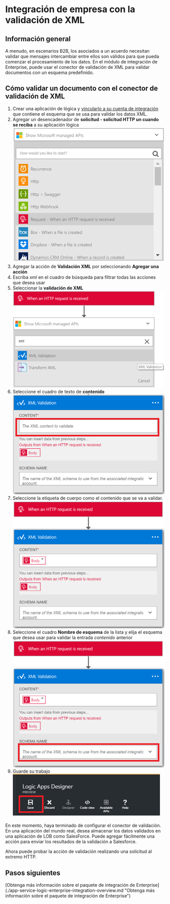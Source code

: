<properties 
    pageTitle="Información general sobre la validación de XML en el módulo de integración de empresa | Servicio de aplicaciones de Microsoft Azure | Microsoft Azure" 
    description="Obtenga información sobre cómo funciona la validación en las aplicaciones empresariales Integration Pack y lógica" 
    services="logic-apps" 
    documentationCenter=".net,nodejs,java"
    authors="msftman" 
    manager="erikre" 
    editor="cgronlun"/>

<tags 
    ms.service="logic-apps" 
    ms.workload="integration" 
    ms.tgt_pltfrm="na" 
    ms.devlang="na" 
    ms.topic="article" 
    ms.date="07/08/2016" 
    ms.author="deonhe"/>

# <a name="enterprise-integration-with-xml-validation"></a>Integración de empresa con la validación de XML

## <a name="overview"></a>Información general
A menudo, en escenarios B2B, los asociados a un acuerdo necesitan validar que mensajes intercambiar entre ellos son válidos para que pueda comenzar el procesamiento de los datos. En el módulo de integración de Enterprise, puede usar el conector de validación de XML para validar documentos con un esquema predefinido.  

## <a name="how-to-validate-a-document-with-the-xml-validation-connector"></a>Cómo validar un documento con el conector de validación de XML
1. Crear una aplicación de lógica y [vincularlo a su cuenta de integración](./app-service-logic-enterprise-integration-accounts.md "información sobre cómo vincular una cuenta de integración a una aplicación de la lógica") que contiene el esquema que se usa para validar los datos XML.
2. Agregar un desencadenador de **solicitud - solicitud HTTP un cuando se reciba** a su aplicación lógica  
![](./media/app-service-logic-enterprise-integration-xml/xml-1.png)    
3. Agregar la acción de **Validación XML** por seleccionando **Agregar una acción**  
4. Escriba *xml* en el cuadro de búsqueda para filtrar todas las acciones que desea usar 
5. Seleccionar la **validación de XML**     
![](./media/app-service-logic-enterprise-integration-xml/xml-2.png)   
6. Seleccione el cuadro de texto de **contenido**  
![](./media/app-service-logic-enterprise-integration-xml/xml-1-5.png)
7. Seleccione la etiqueta de cuerpo como el contenido que se va a validar.   
![](./media/app-service-logic-enterprise-integration-xml/xml-3.png)  
8. Seleccione el cuadro **Nombre de esquema** de la lista y elija el esquema que desea usar para validar la entrada *contenido* anterior     
![](./media/app-service-logic-enterprise-integration-xml/xml-4.png) 
9. Guarde su trabajo  
![](./media/app-service-logic-enterprise-integration-xml/xml-5.png) 

En este momento, haya terminado de configurar el conector de validación. En una aplicación del mundo real, desea almacenar los datos validados en una aplicación de LOB como SalesForce. Puede agregar fácilmente una acción para enviar los resultados de la validación a Salesforce. 

Ahora puede probar la acción de validación realizando una solicitud al extremo HTTP.  

## <a name="next-steps"></a>Pasos siguientes

[Obtenga más información sobre el paquete de integración de Enterprise] (./app-service-logic-enterprise-integration-overview.md "Obtenga más información sobre el paquete de integración de Enterprise")   